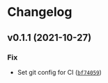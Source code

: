 # Changelog

<!--next-version-placeholder-->

## v0.1.1 (2021-10-27)
### Fix
* Set git config for CI ([`bf74059`](https://github.com/MRichards99/datagateway-api/commit/bf7405955cc2be889e0fe734c67040c14cdfc899))
